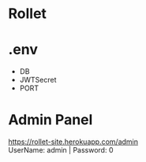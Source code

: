 # Rollet

# .env

- DB
- JWTSecret
- PORT

# Admin Panel

https://rollet-site.herokuapp.com/admin \
UserName: admin | Password: 0
